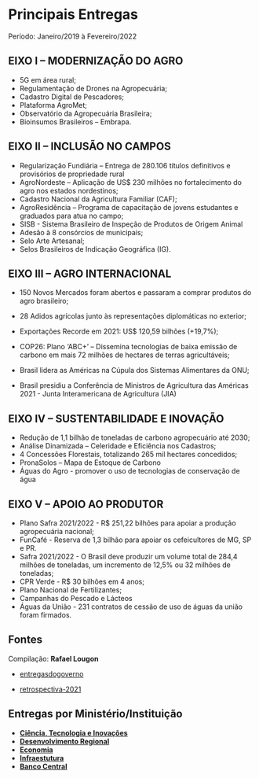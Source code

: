 
# Principais Entregas

Período: Janeiro/2019 à Fevereiro/2022
## EIXO I – MODERNIZAÇÃO DO AGRO

  - 5G em área rural;
  - Regulamentação de Drones na Agropecuária;
  - Cadastro Digital de Pescadores;
  - Plataforma AgroMet;
  - Observatório da Agropecuária Brasileira;
  - Bioinsumos Brasileiros – Embrapa.

## EIXO II – INCLUSÃO NO CAMPOS

  - Regularização Fundiária – Entrega de 280.106 títulos definitivos e provisórios de propriedade rural
  - AgroNordeste – Aplicação de US$ 230 milhões no fortalecimento do agro nos estados nordestinos;
  - Cadastro Nacional da Agricultura Familiar (CAF);
  - AgroResidência – Programa de capacitação de jovens estudantes e graduados para atua no campo;
  - SISB - Sistema Brasileiro de Inspeção de Produtos de Origem Animal
  - Adesão à 8 consórcios de municipais;
  - Selo Arte Artesanal;
  - Selos Brasileiros de Indicação Geográfica (IG).


## EIXO III – AGRO INTERNACIONAL

  - 150 Novos Mercados foram abertos e passaram a comprar produtos do agro brasileiro;
  - 28 Adidos agrícolas junto às representações diplomáticas no exterior;

  - Exportações Recorde em 2021: US$ 120,59 bilhões (+19,7%);

  - COP26: Plano ‘ABC+’ – Dissemina tecnologias de baixa emissão de carbono em mais 72 milhões de hectares de terras agricultáveis;

  - Brasil lidera as Américas na Cúpula dos Sistemas Alimentares da ONU;

  - Brasil presidiu a Conferência de Ministros de Agricultura das Américas 2021 - Junta Interamericana de Agricultura (JIA)

## EIXO IV – SUSTENTABILIDADE E INOVAÇÃO


  - Redução de 1,1 bilhão de toneladas de carbono agropecuário até 2030;
  - Análise Dinamizada – Celeridade e Eficiência nos Cadastros;
  - 4 Concessões Florestais, totalizando 265 mil hectares concedidos;
  - PronaSolos – Mapa de Estoque de Carbono
  - Águas do Agro - promover o uso de tecnologias de conservação de água

## EIXO V – APOIO AO PRODUTOR

  - Plano Safra 2021/2022 - R$ 251,22 bilhões para apoiar a produção agropecuária nacional;
  - FunCafé - Reserva de 1,3 bilhão para apoiar os cefeicultores de MG, SP e PR.
  - Safra 2021/2022 - O Brasil deve produzir um volume total de 284,4 milhões de toneladas, um incremento de 12,5% ou 32 milhões de toneladas;
  - CPR Verde - R$ 30 bilhões em 4 anos;
  - Plano Nacional de Fertilizantes;
  - Campanhas do Pescado e Lácteos
  - Águas da União - 231 contratos de cessão de uso de águas da união foram firmados.


## Fontes

Compilação: **Rafael Lougon**

 - [entregasdogoverno](https://www.entregasdogoverno.com/2022/02/ministerio-da-agricultura-principais_27.html)

 - [retrospectiva-2021](https://www.gov.br/agricultura/pt-br/campanhas/retrospectiva-2021) 

## Entregas por Ministério/Instituição

 - [**Ciência, Tecnologia e Inovações**](/docs/ciencia-tecnologia/entregas)
 - [**Desenvolvimento Regional**](/docs/desenvolvimento-regional/)
 - [**Economia**](/docs/economia/fatos-recentes)
 - [**Infraestutura**](/docs/infraestrutura)
 - [**Banco Central**](/docs/economia/banco-central)
